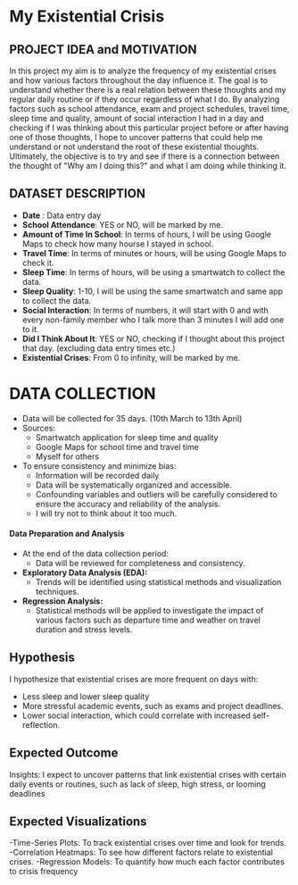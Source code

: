 # My Existential Crisis
## PROJECT IDEA and MOTIVATION

In this project my aim is to analyze the frequency of my existential crises and how various factors throughout the day influence it. The goal is to understand whether there is a real relation between these thoughts and my regular daily routine or if they occur regardless of what I do. By analyzing factors such as school attendance, exam and project schedules, travel time, sleep time and quality, amount of social interaction I had in a day and checking if I was thinking about this particular project before or after having one of those thoughts, I hope to uncover patterns that could help me understand or not understand the root of these existential thoughts. Ultimately, the objective is to try and see if there is a connection between the thought of "Why am I doing this?" and what I am doing while thinking it. 

##  DATASET DESCRIPTION 
- **Date** : Data entry day
- **School Attendance**: YES or NO, will be marked by me.
- **Amount of Time In School**: In terms of hours, I will be using Google Maps to check how many hourse I stayed in school.
- **Travel Time**: In terms of minutes or hours, will be using Google Maps to check it. 
- **Sleep Time**: In terms of hours, will be using a smartwatch to collect the data.
- **Sleep Quality**: 1-10, I will be using the same smartwatch and same app to collect the data.
- **Social Interaction**: In terms of numbers, it will start with 0 and with every non-family member who I talk more than 3 minutes I will add one to it.
- **Did I Think About It**: YES or NO, checking if I thought about this project that day. (excluding data entry times etc.)
- **Existential Crises**: From 0 to infinity, will be marked by me.

# DATA COLLECTION
- Data will be collected for 35 days. (10th March to 13th April)
- Sources:
    - Smartwatch application for sleep time and quality
    - Google Maps for school time and travel time
    - Myself for others
- To ensure consistency and minimize bias:
    - Information will be recorded daily
    - Data will be systematically organized and accessible.
    - Confounding variables and outliers will be carefully considered to ensure the accuracy and reliability of the analysis.
    - I will try not to think about it too much.

#### **Data Preparation and Analysis** 
- At the end of the data collection period: 
	- Data will be reviewed for completeness and consistency. 
- **Exploratory Data Analysis (EDA):** 
	- Trends will be identified using statistical methods and visualization techniques. 
- **Regression Analysis:** 
	- Statistical methods will be applied to investigate the impact of various factors such as departure time and weather on travel duration and stress levels.

## Hypothesis
I hypothesize that existential crises are more frequent on days with:
- Less sleep and lower sleep quality
- More stressful academic events, such as exams and project deadlines.
- Lower social interaction, which could correlate with increased self-reflection.

## Expected Outcome
Insights: I expect to uncover patterns that link existential crises with certain daily events or routines, such as lack of sleep, high stress, or looming deadlines
## Expected Visualizations
-Time-Series Plots: To track existential crises over time and look for trends.
-Correlation Heatmaps: To see how different factors relate to existential crises.
-Regression Models: To quantify how much each factor contributes to crisis frequency

